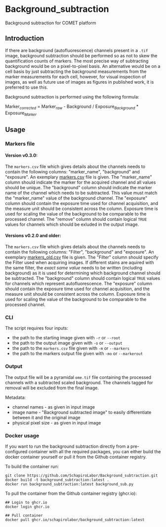 # Background_subtraction

Background subtraction for COMET platform

## Introduction

If there are background (autofluorescence) channels present in a `.tif` image, background subtraction should be performed so as not to skew the quantification counts of markers. The most precise way of subtracting background would be on a pixel-to-pixel basis. An alternative would be on a cell basis by just subtracting the background measurements from the marker measurements for each cell, however, for visual inspection of images, as well as future use of images as figures in published work, it is preferred to use this.

Background subtraction is performed using the following formula:

Marker<sub>*corrected*</sub> = Marker<sub>*raw*</sub> - Background / Exposure<sub>*Background*</sub> * Exposure<sub>*Marker*</sub>


## Usage 

### Markers file

#### Version v0.3.0:
The `markers.csv` file which gives details about the channels needs to contain the following columns: "marker_name", "background" and "exposure". An exemplary [markers.csv](https://github.com/SchapiroLabor/Background_subtraction/example/markers.csv) file is given. The "marker_name" column should indicate the marker for the acquired channel and all values should be unique. The "background" column should indicate the marker name of the channel which needs to be subtracted. This value must match the "marker_name" value of the background channel. The "exposure" column should contain the exposure time used for channel acquisition, and the measure unit should be consistent across the column. Exposure time is used for scaling the value of the background to be comparable to the processed channel. The "remove" column should contain logical `TRUE` values for channels which should be exluded in the output image.


#### Versions v0.2.0 and older:
The `markers.csv` file which gives details about the channels needs to contain the following columns: "Filter", "background" and "exposure". An exemplary [markers_old.csv](https://github.com/SchapiroLabor/Background_subtraction/files/9549686/markers.csv) file is given. The "Filter" column should specify the Filter used when acquiring images. If different stains are aquired with the same filter, the *exact same value* needs to be written (including background) as it is used for determining which background channel should be subtracted. The "background" column should contain logical `TRUE` values for channels which represent autofluorescence. The "exposure" column should contain the exposure time used for channel acquisition, and the measure unit should be consistent across the column. Exposure time is used for scaling the value of the background to be comparable to the processed channel.


### CLI

The script requires four inputs: 
* the path to the starting image given with `-r` or `--root`
* the path to the output image given with `-o` or `--output`
* the path to the `markers.csv` file given with `-m` or `--markers`
* the path to the markers output file given with `-mo` or `--markerout`


### Output

The output file will be a pyramidal `ome.tif` file containing the processed channels with a subtracted scaled background. The channels tagged for removal will be excluded from the final image.

Metadata:
* channel names - as given in input image
* image name - "Background subtracted image" to easily differentiate between it and the original image
* physical pixel size - as given in input image


### Docker usage

If you want to run the background subtraction directly from a pre-configured container with all the required packages, you can either build the docker container yourself or pull it from the Github container registry.

To build the container run:

```
git clone https://github.com/SchapiroLabor/Background_subtraction.git
docker build -t background_subtraction:latest .
docker run background_subtraction:latest background_sub.py
```

To pull the container from the Github container registry (ghcr.io):

```
## Login to ghcr.io
docker login ghcr.io

## Pull container
docker pull ghcr.io/schapirolabor/background_subtraction:latest
```